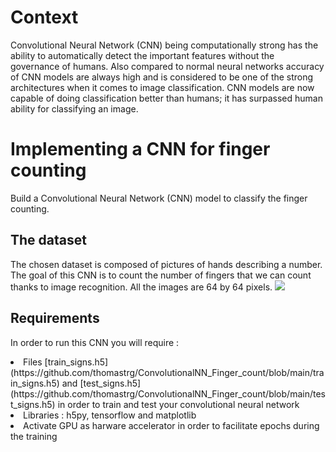 # Context 
Convolutional Neural Network (CNN) being computationally strong has the ability to automatically detect the important features without the governance of humans. Also compared to normal neural networks accuracy of CNN models are always high and is considered to be one of the strong architectures when it comes to image classification. CNN models are now capable of doing classification better than humans; it has surpassed human ability for classifying an image.

# Implementing a CNN for finger counting 
Build a Convolutional Neural Network (CNN) model to classify the finger counting. 



## The dataset
The chosen dataset is composed of pictures of hands describing a number. The goal of this CNN is to count the number of fingers that we can count thanks to image recognition. All the images are 64 by 64 pixels.
![](https://www.googleapis.com/download/storage/v1/b/kaggle-user-content/o/inbox%2F5299578%2F7b415cbfd942b3feb3d8b7e16d96d11f%2FSIGNS.png?generation=1602653063304686&alt=media)

## Requirements
In order to run this CNN you will require : 
<li> Files [train_signs.h5](https://github.com/thomastrg/ConvolutionalNN_Finger_count/blob/main/train_signs.h5) and [test_signs.h5](https://github.com/thomastrg/ConvolutionalNN_Finger_count/blob/main/test_signs.h5) in order to train and test your convolutional neural network
<li> Libraries : h5py, tensorflow and matplotlib
<li> Activate GPU as harware accelerator in order to facilitate epochs during the training
